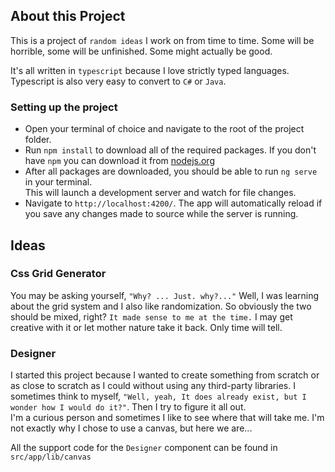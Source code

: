 ## About this Project
This is a project of `random ideas` I work on from time to time. Some will be horrible, some will be unfinished. Some might actually be good. 

It's all written in `typescript` because I love strictly typed languages.
Typescript is also very easy to convert to `C#` or `Java`.


### Setting up the project
* Open your terminal of choice and navigate to the root of the project folder.
* Run `npm install` to download all of the required packages. If you don't have `npm` you can download it from [nodejs.org](https://nodejs.org)
* After all packages are downloaded, you should be able to run `ng serve` in your terminal.  
This will launch a development server and watch for file changes. 
* Navigate to `http://localhost:4200/`. 
The app will automatically reload if you save any changes made to source while the server is running.


## Ideas

### Css Grid Generator
You may be asking yourself, `"Why? ... Just. why?..."` Well, I was learning about the grid system and I also like randomization. 
So obviously the two should be mixed, right? `It made sense to me at the time.`
I may get creative with it or let mother nature take it back. Only time will tell.

### Designer
I started this project because I wanted to create something from scratch or as close to scratch as I could without using any third-party libraries. 
I sometimes think to myself, `"Well, yeah, It does already exist, but I wonder how I would do it?"`. Then I try to figure it all out.  
I'm a curious person and sometimes I like to see where that will take me. I'm not exactly why I chose to use a canvas, but here we are... 

All the support code for the `Designer` component can be found in `src/app/lib/canvas`